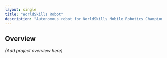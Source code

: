```yaml
---
layout: single
title: "WorldSkills Robot"
description: "Autonomous robot for WorldSkills Mobile Robotics Championship."
---
```


## Overview
_(Add project overview here)_
